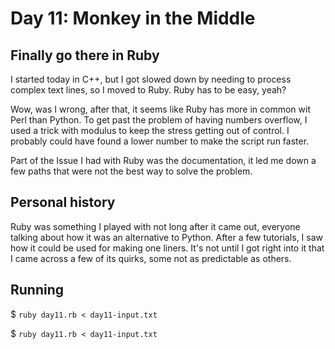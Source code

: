 # Day 11: Monkey in the Middle

## Finally go there in Ruby

I started today in C++, but I got slowed down by needing to process complex text lines, so I moved to Ruby. Ruby has to be easy, yeah?

Wow, was I wrong, after that, it seems like Ruby has more in common wit Perl than Python. To get past the problem of having numbers overflow, I used a trick with modulus to keep the stress getting out of control. I probably could have found a lower number to make the script run faster.

Part of the Issue I had with Ruby was the documentation, it led me down a few paths that were not the best way to solve the problem.

## Personal history

Ruby was something I played with not long after it came out, everyone talking about how it was an alternative to Python. After a few tutorials, I saw how it could be used for making one liners. It's not until I got right into it that I came across a few of its quirks, some not as predictable as others.

## Running

$ `ruby day11.rb < day11-input.txt`

$ `ruby day11.rb < day11-input.txt`
